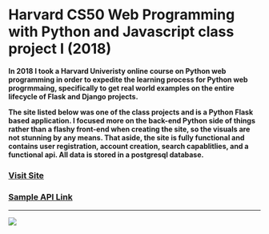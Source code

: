 # Harvard CS50 Web Programming with Python and Javascript class project I (2018)

**In 2018 I took a Harvard Univeristy online course on Python web programming in order
to expedite the learning process for Python web progrmmaing, specifically to get real world
examples on the entire lifecycle of Flask and Django projects.** 

**The site listed below was one of the class projects and is a Python Flask based application.
I focused more on the back-end Python side of things rather than a flashy front-end when creating
the site, so the visuals are not stunning by any means. That aside, the site is fully functional and
contains user registration, account creation, search capablitlies, and a functional api. All data is 
stored in a postgresql database.**

### [Visit Site](https://booknerd.herokuapp.com/)

### [Sample API Link](https://booknerd.herokuapp.com/api/0451169514)

---

![](images/screen.png)
